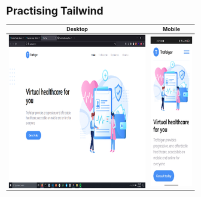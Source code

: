 # Practising Tailwind

| Desktop  | Mobile |
| ------------- | ------------- |
|  <img src="https://github.com/YassinEldeeb/Practising-Tailwind/blob/main/github/desktop.png" width="700" height="411" /> | <img src="https://github.com/YassinEldeeb/Practising-Tailwind/blob/main/github/mobile.jpg" width="180" height="400" />  |


